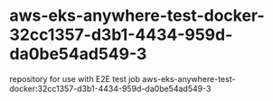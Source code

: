# aws-eks-anywhere-test-docker-32cc1357-d3b1-4434-959d-da0be54ad549-3
repository for use with E2E test job aws-eks-anywhere-test-docker:32cc1357-d3b1-4434-959d-da0be54ad549-3
